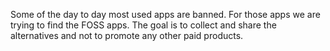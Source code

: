 Some of the day to day most used apps are banned. For those apps we are trying to find the FOSS apps. The goal is to collect and share the alternatives and not to promote any other paid products.
